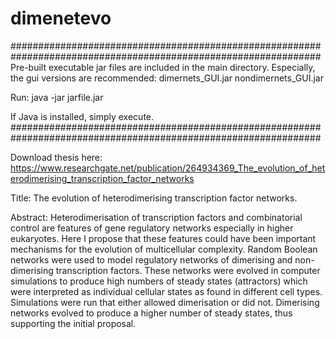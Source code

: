 # dimenetevo
################################################################################################################
Pre-built executable jar files are included in the main directory. Especially, the gui versions are recommended: 
dimernets_GUI.jar
nondimernets_GUI.jar

Run:
java -jar jarfile.jar

If Java is installed, simply execute.
################################################################################################################

Download thesis here: https://www.researchgate.net/publication/264934369_The_evolution_of_heterodimerising_transcription_factor_networks

Title: The evolution of heterodimerising transcription factor networks.

Abstract:
Heterodimerisation of transcription factors and combinatorial control are features of gene regulatory networks especially in higher eukaryotes. Here I propose that these features could have been important mechanisms for the evolution of multicellular complexity. Random Boolean networks were used to model regulatory networks of dimerising and non-dimerising transcription factors. These networks were evolved in computer simulations to produce high numbers of steady states (attractors) which were interpreted as individual cellular states as found in different cell types. Simulations were run that either allowed dimerisation or did not. Dimerising networks evolved to produce a higher number of steady states, thus supporting the initial proposal.
